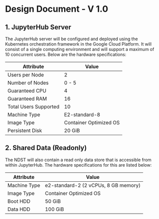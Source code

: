 # Design Document - V 1.0


## 1. JupyterHub Server

The JupyterHub server will be configured and deployed using the Kubernetes orchestration framework in the Google Cloud Platform. It will consist of a single computing environment and will support a maximum of 10 concurrent users. Below are the hardware specifications:


|Attribute| Value|
|---|---|
|Users per Node |	2 |
|Number of Nodes	| 0 - 5|
|Guaranteed CPU	| 4|
|Guaranteed RAM	| 16|
|Total Users Supported |	10|
|Machine Type	 | E2-standard-8|
|Image Type	| Container Optimized OS|
|Persistent Disk | 20 GiB|

## 2. Shared Data (Readonly)

The NDST will also contain a read only data store that is accessible from within JupyterHub. The hardware specifications for this are listed below:

|Attribute| Value|
|---|---|
|Machine Type	 | e2-standard-2 (2 vCPUs, 8 GB memory) |
|Image Type |	Container Optimized OS|
|Boot HDD | 50 GiB |
|Data HDD | 100 GiB |
	


